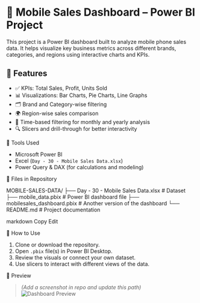 # 📱 Mobile Sales Dashboard – Power BI Project

This project is a Power BI dashboard built to analyze mobile phone sales data. It helps visualize key business metrics across different brands, categories, and regions using interactive charts and KPIs.

## 📌 Features

- ✅ KPIs: Total Sales, Profit, Units Sold
- 📊 Visualizations: Bar Charts, Pie Charts, Line Graphs
- 🗂️ Brand and Category-wise filtering
- 🌍 Region-wise sales comparison
- 📅 Time-based filtering for monthly and yearly analysis
- 🔍 Slicers and drill-through for better interactivity

🧰 Tools Used

- Microsoft Power BI
- Excel (`Day - 30 - Mobile Sales Data.xlsx`)
- Power Query & DAX (for calculations and modeling)

📁 Files in Repository

MOBILE-SALES-DATA/
├── Day - 30 - Mobile Sales Data.xlsx # Dataset
├── mobile_data.pbix # Power BI dashboard file
├── mobilesales_dashboard.pbix # Another version of the dashboard
└── README.md # Project documentation

markdown
Copy
Edit

🏁 How to Use

1. Clone or download the repository.
2. Open `.pbix` file(s) in Power BI Desktop.
3. Review the visuals or connect your own dataset.
4. Use slicers to interact with different views of the data.

📸 Preview

> *(Add a screenshot in repo and update this path)*  
![Dashboard Preview](mobile_dashboard.png)
